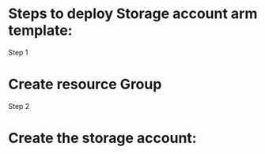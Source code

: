 # Steps to deploy Storage account arm template:

Step 1
# Create resource Group

Step 2

# Create the storage account:



